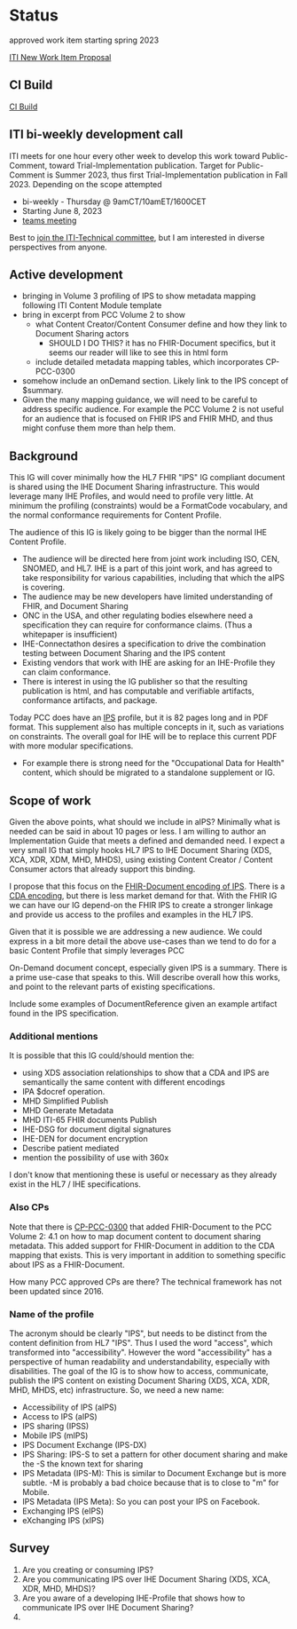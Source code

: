 # Status

approved work item starting spring 2023

[ITI New Work Item Proposal](https://github.com/IHE/IT-Infrastructure/issues/197)

## CI Build

[CI Build](http://build.fhir.org/ig/IHE/ITI.aIPS/branches/master/index.html)

## ITI bi-weekly development call

ITI meets for one hour every other week to develop this work toward Public-Comment, toward Trial-Implementation publication. Target for Public-Comment is Summer 2023, thus first Trial-Implementation publication in Fall 2023. Depending on the scope attempted

- bi-weekly - Thursday @ 9amCT/10amET/1600CET
- Starting June 8, 2023
- [teams meeting](https://teams.microsoft.com/l/meetup-join/19%3ameeting_NDUyNmZlYWYtODMwMi00NzFiLTg0NGMtN2UwYTVhMjZkZThj%40thread.v2/0?context=%7b%22Tid%22%3a%2202a9376b-a4f9-4a63-a240-52c43ebf9a89%22%2c%22Oid%22%3a%226459fea4-110a-4d17-85f0-00587211a0c0%22%7d)

Best to [join the ITI-Technical committee](https://www.ihe.net/ihe_domains/it_infrastructure/), but I am interested in diverse perspectives from anyone.

## Active development

- bringing in Volume 3 profiling of IPS to show metadata mapping following ITI Content Module template
- bring in excerpt from PCC Volume 2 to show 
  - what Content Creator/Content Consumer define and how they link to Document Sharing actors
    - SHOULD I DO THIS? it has no FHIR-Document specifics, but it seems our reader will like to see this in html form
  - include detailed metadata mapping tables, which incorporates CP-PCC-0300
- somehow include an onDemand section. Likely link to the IPS concept of $summary.
- Given the many mapping guidance, we will need to be careful to address specific audience. For example the PCC Volume 2 is not useful for an audience that is focused on FHIR IPS and FHIR MHD, and thus might confuse them more than help them.

## Background

This IG will cover minimally how the HL7 FHIR "IPS" IG compliant document is shared using the IHE Document Sharing infrastructure. This would leverage many IHE Profiles, and would need to profile very little. At minimum the profiling (constraints) would be a FormatCode vocabulary, and the normal conformance requirements for Content Profile.

The audience of this IG is likely going to be bigger than the normal IHE Content Profile.

- The audience will be directed here from joint work including ISO, CEN, SNOMED, and HL7. IHE is a part of this joint work, and has agreed to take responsibility for various capabilities, including that which the aIPS is covering.
- The audience may be new developers have limited understanding of FHIR, and Document Sharing
- ONC in the USA, and other regulating bodies elsewhere need a specification they can require for conformance claims. (Thus a whitepaper is insufficient)
- IHE-Connectathon desires a specification to drive the combination testing between Document Sharing and the IPS content
- Existing vendors that work with IHE are asking for an IHE-Profile they can claim conformance.
- There is interest in using the IG publisher so that the resulting publication is html, and has computable and verifiable artifacts, conformance artifacts, and package.

Today PCC does have an [IPS](https://www.ihe.net/uploadedFiles/Documents/PCC/IHE_PCC_Suppl_IPS.pdf) profile, but it is 82 pages long and in PDF format. This supplement also has multiple concepts in it, such as variations on constraints. The overall goal for IHE will be to replace this current PDF with more modular specifications. 

- For example there is strong need for the "Occupational Data for Health" content, which should be migrated to a standalone supplement or IG. 

## Scope of work

Given the above points, what should we include in aIPS? Minimally what is needed can be said in about 10 pages or less.  I am willing to author an Implementation Guide that meets a defined and demanded need.  I expect a very small IG that simply hooks HL7 IPS to IHE Document Sharing (XDS, XCA, XDR, XDM, MHD, MHDS), using existing Content Creator / Content Consumer actors that already support this binding.

I propose that this focus on the [FHIR-Document encoding of IPS](http://hl7.org/fhir/uv/ips/). There is a [CDA encoding](https://art-decor.org/art-decor/decor-project--hl7ips-), but there is less market demand for that. With the FHIR IG we can have our IG depend-on the FHIR IPS to create a stronger linkage and provide us access to the profiles and examples in the HL7 IPS.

Given that it is possible we are addressing a new audience. We could express in a bit more detail the above use-cases than we tend to do for a basic Content Profile that simply leverages PCC

On-Demand document concept, especially given IPS is a summary. There is a prime use-case that speaks to this. Will describe overall how this works, and point to the relevant parts of existing specifications.

Include some examples of DocumentReference given an example artifact found in the IPS specification.

### Additional mentions

It is possible that this IG could/should mention the:

- using XDS association relationships to show that a CDA and IPS are semantically the same content with different encodings
- IPA $docref operation.
- MHD Simplified Publish
- MHD Generate Metadata
- MHD ITI-65 FHIR documents Publish
- IHE-DSG for document digital signatures
- IHE-DEN for document encryption
- Describe patient mediated
- mention the possibility of use with 360x

I don't know that mentioning these is useful or necessary as they already exist in the HL7 / IHE specifications.

### Also CPs

Note that there is [CP-PCC-0300](https://docs.google.com/document/d/1bbA51duSvceEwTLTukNpAy5EYWWG9XSr/edit) that added FHIR-Document to the PCC Volume 2: 4.1 on how to map document content to document sharing metadata. This added support for FHIR-Document in addition to the CDA mapping that exists. This is very important in addition to something specific about IPS as a FHIR-Document.

How many PCC approved CPs are there? The technical framework has not been updated since 2016.

### Name of the profile

The acronym should be clearly "IPS", but needs to be distinct from the content definition from HL7 "IPS". Thus I used the word "access", which transformed into "accessibility". However the word "accessibility" has a perspective of human readability and understandability, especially with disabilities. The goal of the IG is to show how to access, communicate, publish the IPS content on existing Document Sharing (XDS, XCA, XDR, MHD, MHDS, etc) infrastructure. So, we need a new name:

- Accessibility of IPS (aIPS)
- Access to IPS (aIPS)
- IPS sharing (IPSS)
- Mobile IPS (mIPS)
- IPS Document Exchange (IPS-DX)
- IPS Sharing: IPS-S to set a pattern for other document sharing and make the -S the known text for sharing
- IPS Metadata (IPS-M): This is similar to Document Exchange but is more subtle. -M is probably a bad choice because that is to close to "m" for Mobile.
- IPS Metadata (IPS Meta): So you can post your IPS on Facebook.
- Exchanging IPS (eIPS)
- eXchanging IPS (xIPS)

## Survey

1. Are you creating or consuming IPS?
2. Are you communicating IPS over IHE Document Sharing (XDS, XCA, XDR, MHD, MHDS)?
3. Are you aware of a developing IHE-Profile that shows how to communicate IPS over IHE Document Sharing?
4. 

